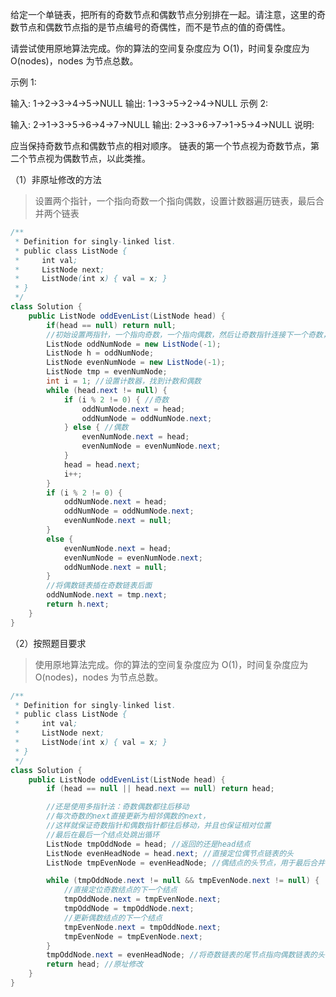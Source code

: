 给定一个单链表，把所有的奇数节点和偶数节点分别排在一起。请注意，这里的奇数节点和偶数节点指的是节点编号的奇偶性，而不是节点的值的奇偶性。

请尝试使用原地算法完成。你的算法的空间复杂度应为 O(1)，时间复杂度应为 O(nodes)，nodes 为节点总数。

示例 1:

输入: 1->2->3->4->5->NULL
输出: 1->3->5->2->4->NULL
示例 2:

输入: 2->1->3->5->6->4->7->NULL 
输出: 2->3->6->7->1->5->4->NULL
说明:

应当保持奇数节点和偶数节点的相对顺序。
链表的第一个节点视为奇数节点，第二个节点视为偶数节点，以此类推。

（1）非原址修改的方法

> 设置两个指针，一个指向奇数一个指向偶数，设置计数器遍历链表，最后合并两个链表

```java
/**
 * Definition for singly-linked list.
 * public class ListNode {
 *     int val;
 *     ListNode next;
 *     ListNode(int x) { val = x; }
 * }
 */
class Solution {
    public ListNode oddEvenList(ListNode head) {
        if(head == null) return null;
        //初始设置两指针，一个指向奇数，一个指向偶数，然后让奇数指针连接下一个奇数，偶数指针连接下一个偶数，最后将两者连接。
        ListNode oddNumNode = new ListNode(-1);
        ListNode h = oddNumNode;
        ListNode evenNumNode = new ListNode(-1);
        ListNode tmp = evenNumNode;
        int i = 1; //设置计数器，找到计数和偶数
        while (head.next != null) {
            if (i % 2 != 0) { //奇数
                oddNumNode.next = head;
                oddNumNode = oddNumNode.next;
            } else { //偶数
                evenNumNode.next = head;
                evenNumNode = evenNumNode.next;
            }
            head = head.next;
            i++;
        }
        if (i % 2 != 0) {
            oddNumNode.next = head;
            oddNumNode = oddNumNode.next;
            evenNumNode.next = null;
        }
        else {
            evenNumNode.next = head;
            evenNumNode = evenNumNode.next;
            oddNumNode.next = null;
        }
        //将偶数链表插在奇数链表后面
        oddNumNode.next = tmp.next;
        return h.next;        
    }
}
```

（2）按照题目要求

> 使用原地算法完成。你的算法的空间复杂度应为 O(1)，时间复杂度应为 O(nodes)，nodes 为节点总数。

```java
/**
 * Definition for singly-linked list.
 * public class ListNode {
 *     int val;
 *     ListNode next;
 *     ListNode(int x) { val = x; }
 * }
 */
class Solution {
    public ListNode oddEvenList(ListNode head) {
        if (head == null || head.next == null) return head;

        //还是使用多指针法：奇数偶数都往后移动
        //每次奇数的next直接更新为相邻偶数的next，
        //这样就保证奇数指针和偶数指针都往后移动，并且也保证相对位置
        //最后在最后一个结点处跳出循环
        ListNode tmpOddNode = head; //返回的还是head结点
        ListNode evenHeadNode = head.next; //直接定位偶节点链表的头
        ListNode tmpEvenNode = evenHeadNode; //偶结点的头节点，用于最后合并两个链表使用

        while (tmpOddNode.next != null && tmpEvenNode.next != null) {
            //直接定位奇数结点的下一个结点
            tmpOddNode.next = tmpEvenNode.next;
            tmpOddNode = tmpOddNode.next;
            //更新偶数结点的下一个结点
            tmpEvenNode.next = tmpOddNode.next;
            tmpEvenNode = tmpEvenNode.next;
        }
        tmpOddNode.next = evenHeadNode; //将奇数链表的尾节点指向偶数链表的头节点
        return head; //原址修改
    }
}
```


